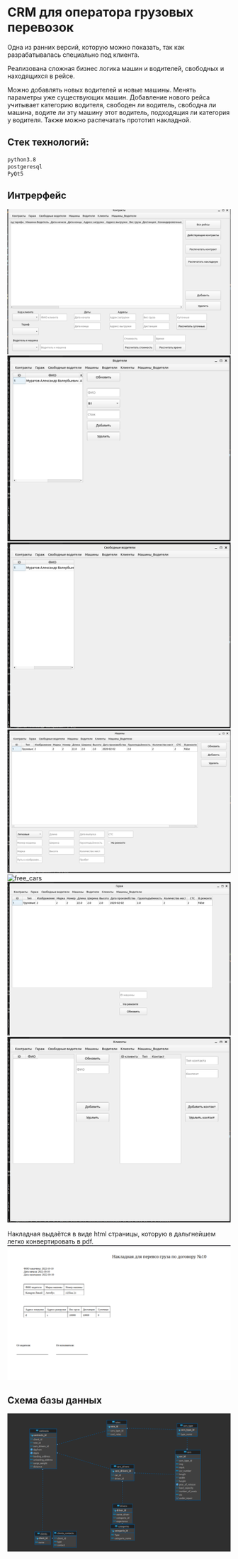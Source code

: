 # CRM для оператора грузовых перевозок
Одна из ранних версий, которую можно показать, так как разрабатывалась специально под клиента.




Реализована сложная бизнес логика машин и водителей, свободных и находящихся в рейсе.  

Можно добавлять новых водителей и новые машины. Менять параметры уже существующих машин. Добавление нового рейса учитывает категорию водителя, свободен ли водитель, свободна ли машина, водите ли эту машину этот водитель, подходящия ли категория у водителя.
Также можно распечатать прототип накладной.


## Стек технологий:
```
python3.8
postgeresql
PyQt5
```


## Интрерфейс
![contracts](./img_for_readme/contracts.png)
![drivers](./img_for_readme/drivers.png)
![free_drivers](./img_for_readme/free_drivers.png)
![cars](./img_for_readme/cars.png)
![free_cars](./img_for_readme/free_cars.png)
![garage](./img_for_readme/garage.png)
![clients](./img_for_readme/clients.png)

Накладная выдаётся в виде html страницы, которую в дальгнейшем легко конвертировать в pdf.
![report](./img_for_readme/report.png)
## Схема базы данных
![db](./img_for_readme/db.png)
